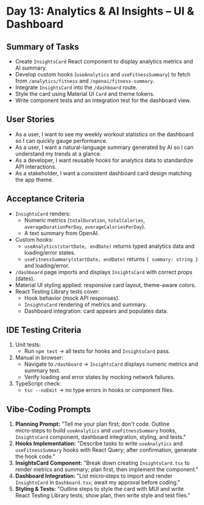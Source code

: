 # Day 13: Analytics & AI Insights – UI & Dashboard

## Summary of Tasks
- Create `InsightsCard` React component to display analytics metrics and AI summary.
- Develop custom hooks (`useAnalytics` and `useFitnessSummary`) to fetch from `/analytics/fitness` and `/openai/fitness-summary`.
- Integrate `InsightsCard` into the `/dashboard` route.
- Style the card using Material UI `Card` and theme tokens.
- Write component tests and an integration test for the dashboard view.

## User Stories
- As a user, I want to see my weekly workout statistics on the dashboard so I can quickly gauge performance.
- As a user, I want a natural-language summary generated by AI so I can understand my trends at a glance.
- As a developer, I want reusable hooks for analytics data to standardize API interactions.
- As a stakeholder, I want a consistent dashboard card design matching the app theme.

## Acceptance Criteria
- `InsightsCard` renders:
  - Numeric metrics (`totalDuration`, `totalCalories`, `averageDurationPerDay`, `averageCaloriesPerDay`).
  - A text summary from OpenAI.
- Custom hooks:
  - `useAnalytics(startDate, endDate)` returns typed analytics data and loading/error states.
  - `useFitnessSummary(startDate, endDate)` returns `{ summary: string }` and loading/error.
- `/dashboard` page imports and displays `InsightsCard` with correct props (dates).
- Material UI styling applied: responsive card layout, theme-aware colors.
- React Testing Library tests cover:
  - Hook behavior (mock API responses).
  - `InsightsCard` rendering of metrics and summary.
  - Dashboard integration: card appears and populates data.

## IDE Testing Criteria
1. Unit tests:
   - Run `npm test` → all tests for hooks and `InsightsCard` pass.
2. Manual in browser:
   - Navigate to `/dashboard` → `InsightsCard` displays numeric metrics and summary text.
   - Verify loading and error states by mocking network failures.
3. TypeScript check:
   - `tsc --noEmit` → no type errors in hooks or component files.

## Vibe‑Coding Prompts
1. **Planning Prompt:**
   "Tell me your plan first; don't code. Outline micro‑steps to build `useAnalytics` and `useFitnessSummary` hooks, `InsightsCard` component, dashboard integration, styling, and tests."
2. **Hooks Implementation:**
   "Describe tasks to write `useAnalytics` and `useFitnessSummary` hooks with React Query; after confirmation, generate the hook code."
3. **InsightsCard Component:**
   "Break down creating `InsightsCard.tsx` to render metrics and summary; plan first, then implement the component."
4. **Dashboard Integration:**
   "List micro‑steps to import and render `InsightsCard` in `Dashboard.tsx`; await my approval before coding."
5. **Styling & Tests:**
   "Outline steps to style the card with MUI and write React Testing Library tests; show plan, then write style and test files." 